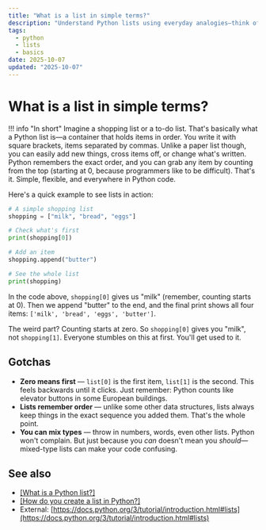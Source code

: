 ```yaml
---
title: "What is a list in simple terms?"
description: "Understand Python lists using everyday analogies—think of them as digital shopping lists that can hold any items in order."
tags:
  - python
  - lists
  - basics
date: 2025-10-07
updated: "2025-10-07"
---
```


# What is a list in simple terms?

<!-- more -->

!!! info "In short"
    Imagine a shopping list or a to-do list. That's basically what a Python list is—a container that holds items in order. You write it with square brackets, items separated by commas. Unlike a paper list though, you can easily add new things, cross items off, or change what's written. Python remembers the exact order, and you can grab any item by counting from the top (starting at 0, because programmers like to be difficult). That's it. Simple, flexible, and everywhere in Python code.

Here's a quick example to see lists in action:

```python
# A simple shopping list
shopping = ["milk", "bread", "eggs"]

# Check what's first
print(shopping[0])

# Add an item
shopping.append("butter")

# See the whole list
print(shopping)
```

In the code above, `shopping[0]` gives us "milk" (remember, counting starts at 0). Then we append "butter" to the end, and the final print shows all four items: `['milk', 'bread', 'eggs', 'butter']`.

The weird part? Counting starts at zero. So `shopping[0]` gives you "milk", not `shopping[1]`. Everyone stumbles on this at first. You'll get used to it.

## Gotchas

* **Zero means first** — `list[0]` is the first item, `list[1]` is the second. This feels backwards until it clicks. Just remember: Python counts like elevator buttons in some European buildings.
* **Lists remember order** — unlike some other data structures, lists always keep things in the exact sequence you added them. That's the whole point.
* **You can mix types** — throw in numbers, words, even other lists. Python won't complain. But just because you *can* doesn't mean you *should*—mixed-type lists can make your code confusing.

## See also

* [[What is a Python list?]](./what-is-a-python-list.md)
* [[How do you create a list in Python?]](./how-to-create-list-in-python.md)
* External: [https://docs.python.org/3/tutorial/introduction.html#lists](https://docs.python.org/3/tutorial/introduction.html#lists)

<script type="application/ld+json">
{
  "@context": "https://schema.org",
  "@type": "FAQPage",
  "mainEntity": [{
    "@type": "Question",
    "name": "What is a list in simple terms?",
    "acceptedAnswer": {
      "@type": "Answer",
      "text": "Imagine a shopping list or a to-do list. That's basically what a Python list is—a container that holds items in order. You write it with square brackets, items separated by commas. Unlike a paper list though, you can easily add new things, cross items off, or change what's written. Python remembers the exact order, and you can grab any item by counting from the top (starting at 0, because programmers like to be difficult). That's it. Simple, flexible, and everywhere in Python code."
    }
  }]
}
</script>
